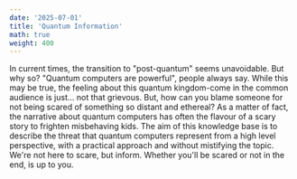 ```yaml
---
date: '2025-07-01'
title: 'Quantum Information'
math: true
weight: 400
---
```




In current times, the transition to "post-quantum" seems unavoidable. But why so? "Quantum computers are powerful", people always say. While this may be true, the feeling about this quantum kingdom-come in the common audience is just... not that grievous. But, how can you blame someone for not being scared of something so distant and ethereal? As a matter of fact, the narrative about quantum computers has often the flavour of a scary story to frighten misbehaving kids. The aim of this knowledge base is to describe the threat that quantum computers represent from a high level perspective, with a practical approach and without mistifying the topic. We're not here to scare, but inform. Whether you'll be scared or not in the end, is up to you. 